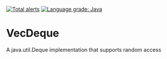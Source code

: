 [![Total alerts](https://img.shields.io/lgtm/alerts/g/stefan-zobel/VecDeque.svg?logo=lgtm&logoWidth=18)](https://lgtm.com/projects/g/stefan-zobel/VecDeque/alerts/)
[![Language grade: Java](https://img.shields.io/lgtm/grade/java/g/stefan-zobel/VecDeque.svg?logo=lgtm&logoWidth=18)](https://lgtm.com/projects/g/stefan-zobel/VecDeque/context:java)

# VecDeque

A java.util.Deque implementation that supports random access
